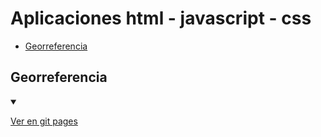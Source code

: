# Aplicaciones html - javascript - css

* [Georreferencia](# 'Georreferencia')


## Georreferencia
<details open>
        <summary></summary>
       
<a href="https://fernandofilipuzzi-utn.github.io/html_maps/">Ver en git pages</a>

</details>
